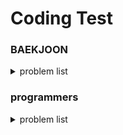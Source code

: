 # Coding Test

### BAEKJOON
<details>
<summary> problem list </summary>

| problem number | Topic |
| --- | --- |
| 10828 | 스택  |

</details>

### programmers
<details>
<summary> problem list </summary>


</details>
